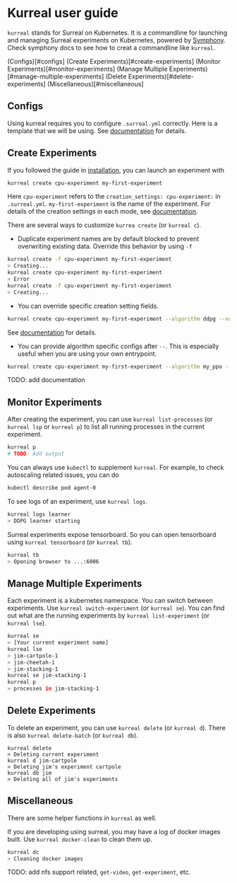 # Kurreal user guide
`kurreal` stands for Surreal on Kubernetes. It is a commandline for launching and managing Surreal experiments on Kubernetes, powered by [Symphony](https://github.com/SurrealAI/symphony). Check symphony docs to see how to creat a commandline like `kurreal`.

(Configs)[#configs]
(Create Experiments)[#create-experiments]
(Monitor Experiments)[#monitor-experiments]
(Manage Multiple Experiments)[#manage-multiple-experiments]
(Delete Experiments)[#delete-experiments]
(Miscellaneous)[#miscellaneous]

## Configs
Using kurreal requires you to configure `.surreal.yml` correctly. Here is a template that we will be using. See [documentation](yaml_config.md) for details.

## Create Experiments
If you followed the guide in [installation](installation.md), you can launch an experiment with 
```bash
kurreal create cpu-experiment my-first-experiment
```
Here `cpu-experiment` refers to the `creation_settings: cpu-experiment:`  in `.surreal.yml`. `my-first-experiment` is the name of the experiment. For details of the creation settings in each mode, see [documentation](creation_settings.md). 

There are several ways to customize `kurrea create` (or `kurreal c`).

* Duplicate experiment names are by default blocked to prevent overwriting existing data. Override this behavior by using `-f`
```bash
kurreal create -f cpu-experiment my-first-experiment
> Creating...
kurreal create cpu-experiment my-first-experiment
> Error
kurreal create -f cpu-experiment my-first-experiment
> Creating...
```

* You can override specific creation setting fields.
```bash
kurreal create cpu-experiment my-first-experiment --algorithm ddpg --num-agents 100
```
See [documentation](creation_settings.md) for details.

* You can provide algorithm specific configs after `--`. This is especially useful when you are using your own entrypoint.
```bash
kurreal create cpu-experiment my-first-experiment --algorithm my_ppo -- --use-alternative-loss
```
TODO: add documentation

## Monitor Experiments
After creating the experiment, you can use `kurreal list-processes` (or `kurreal lsp` or `kurreal p`) to list all running processes in the current experiment.
```bash
kurreal p
# TODO: Add output
```

You can always use `kubectl` to supplement `kurreal`. For example, to check autoscaling related issues, you can do
```bash
kubectl describe pod agent-0
```

To see logs of an experiment, use `kurreal logs`. 
```bash
kurreal logs learner
> DDPG learner starting
```

Surreal experiments expose tensorboard. So you can open tensorboard using `kurreal tensorboard` (or `kurreal tb`).
```bash
kurreal tb
> Opening browser to ...:6006
```

## Manage Multiple Experiments
Each experiment is a kubernetes namespace. You can switch between experiments. Use `kurreal switch-experiment` (or `kurreal se`). You can find out what are the running experiments by `kurreal list-experiment` (or `kurreal lse`). 
```bash
kurreal se
> [Your current experiment name]
kurreal lse
> jim-cartpole-1
> jim-cheetah-1
> jim-stacking-1
kurreal se jim-stacking-1
kurreal p
> processes in jim-stacking-1
```

## Delete Experiments
To delete an experiment, you can use `kurreal delete` (or `kurreal d`). There is also `kurreal delete-batch` (or `kurreal db`).
```
kurreal delete
> Deleting current experiment
kurreal d jim-cartpole
> Deleting jim's experiment cartpole
kurreal db jim
> Deleting all of jim's experiments
```

## Miscellaneous 
There are some helper functions in `kurreal` as well.

If you are developing using surreal, you may have a log of docker images built. Use `kurreal docker-clean` to clean them up.
```bash
kurreal dc
> Cleaning docker images
```

TODO: add nfs support related, `get-video`, `get-experiment`, etc.


